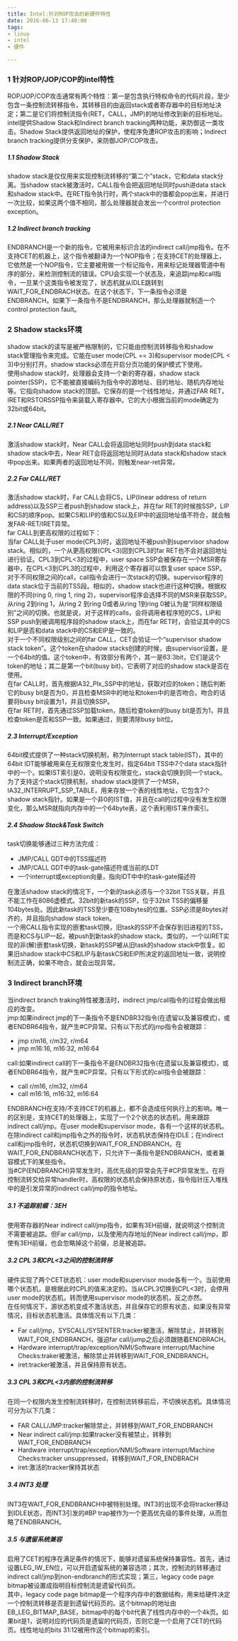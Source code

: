 ```yaml
---
title: Intel:针对ROP攻击的新硬件特性
date: 2016-06-13 17:40:00
tags:
- linux
- intel
- 硬件

---
```

### 1 针对ROP/JOP/COP的intel特性
ROP/JOP/COP攻击通常有两个特性：第一是包含执行特权命令的代码片段，至少包含一条控制流转移指令，其转移目的由返回stack或者寄存器中的目标地址决定；第二是它们将控制流指令(RET，CALL，JMP)的地址修改到新的目标地址。  
intel提供Shadow Stack和Indirect branch tracking两种功能，来防御这一类攻击。Shadow Stack提供返回地址的保护，使程序免遭ROP攻击的影响；Indirect branch tracking提供分支保护，来防御JOP/COP攻击。  
##### 1.1 Shadow Stack
shadow stack是仅仅用来实现控制流转移的“第二个”stack，它和data stack分离。当shadow stack被激活时，CALL指令会把返回地址同时push进data stack和shadow stack中。在RET指令执行时，两个stack中的值都会pop出来，并进行一次比较，如果这两个值不相同，那么处理器就会发出一个control protection exception。
##### 1.2 Indirect branch tracking
ENDBRANCH是一个新的指令，它被用来标识合法的indirect call/jmp指令。在不支持CET的机器上，这个指令被翻译为一个NOP指令；在支持CET的处理器上，它依然是一个NOP指令，它主要被用做一个标记指令，用来标记处理器管道中有序的部分，来检测控制流的错误。CPU会实现一个状态及，来追踪jmp和call指令，一旦某个这类指令被发现了，状态机就从IDLE跳转到WAIT_FOR_ENDBRACH状态。在这个状态下，下一条指令必须是ENDBRANCH。如果下一条指令不是ENDBRANCH，那么处理器就制造一个control protection fault。  

### 2 Shadow stacks环境
shadow stack的读写是被严格限制的，它只能由控制流转移指令和shadow stack管理指令来完成。它能在user mode(CPL == 3)和supervisor mode(CPL < 3)中分别打开。shadow stacks必须在开启分页功能的保护模式下使用。    
使用shadow stack时，处理器会支持一个新的寄存器，shadow stack pointer(SSP)，它不能被直接编码为指令中的源地址、目的地址、随机内存地址等。它指向shadow stack的顶部。它保存的是一个线性地址，并通过FAR RET，IRET和RSTORSSP指令来装载入寄存器中。它的大小根据当前的mode确定为32bit或64bit。  
##### 2.1 Near CALL/RET
激活shadow stack时，Near CALL会将返回地址同时push到data stack和shadow stack中去，Near RET会将返回地址同时从data stack和shadow stack中pop出来。如果两者的返回地址不同，则触发near-ret异常。  
##### 2.2 Far CALL/RET
激活shadow stack时，Far CALL会将CS，LIP(linear address of return address)以及SSP三者push到shadow stack上，并在far RET的时候按SSP，LIP和CS的顺序pop。如果CS和LIP的值和CS以及EIP中的返回地址值不符合，就会触发FAR-RET/IRET异常。  
far CALL到更高权限的过程如下：  
当far CALL处于user mode(CPL3)时，返回地址不被push到supervisor shadow stack。相似的，一个从更高权限(CPL<3)回到CPL3的far RET也不会对返回地址进行验证。CPL3到CPL<3的过程中，user space SSP会被保存在一个MSR寄存器中，在CPL<3到CPL3的过程中，利用这个寄存器可以恢复user space SSP。  
对于不同权限之间的call，call指令会进行一次stack的切换。supervisor程序的data stack位于当前的TSS段。相似的，shadow stack也进行这种切换。根据权限的不同(ring 0, ring 1, ring 2)，supervisor程序会选择不同的MSR来获取SSP。  
从ring 2到ring 1，从ring 2 到ring 0或者从ring 1到ring 0被认为是“同样权限级别”之间的切换。也就是说，对于这样的calls，会将调用者程序短的CS，LIP和SSP push到被调用程序段的shadow stack上，而在far RET时，会验证其中的CS和LIP是否和data stack中的CS和EIP是一致的。  
对于一个不同权限级别之间的far CALL，CET会验证一个“supervisor shadow stack token”。这个token在shadow stacks创建的时候，由supervisor设置，是一个64bit的值。这个token中，有效部分有两个，其一是63:3bit，它们是这个token的地址；其二是第一个bit(busy bit)，它表明了对应的shadow stack是否在使用。  
在far CALL时，首先根据IA32_Plx_SSP中的地址，获取对应的token；随后判断它的busy bit是否为0，并且检查MSR中的地址和token中的是否吻合。吻合的话要将busy bit设置为1，并且切换SSP。  
在far RET时，首先通过SSP加载token，随后检查token的busy bit是否为1，并且检查token是否和SSP一致。如果通过，则要清除busy bit位。  
##### 2.3 Interrupt/Exception
64bit模式提供了一种stack切换机制，称为Interrupt stack table(IST)，其中的64bit IDT能够被用来在无权限变化发生时，指定64bit TSS中7个data stack指针中的一个。如果IST索引是0，说明没有权限变化，stack会切换到同一个stack。  
为了支持这个stack切换机制，shadow stack提供了一个MSR，IA32_INTERRUPT_SSP_TABLE，用来存放一个表的线性地址，它包含7个shadow stack指针。如果是一个非0的IST值，并且在call的过程中没有发生权限变化，那么MSR就指向内存中的一个64byte表，这个表利用IST来作索引。
##### 2.4 Shadow Stack&Task Switch
task切换能够通过三种方法完成：  

- JMP/CALL GDT中的TSS描述符  
- JMP/CALL GDT中的task-gate描述符或当前的LDT  
- 一个interrupt或exception向量，指向IDT中中的task-gate描述符  

在激活shadow stack的情况下，一个新的task必须与一个32bit TSS关联，并且不能工作在8086虚模式。32bit的新task的SSP，位于32bit TSS的偏移量104bytes处。因此新task的TSS至少要在108bytes的位置。SSP必须是8bytes对齐的，并且指向shadow stack token。  
一个用CALL指令实现的嵌套task切换，旧task的SSP不会保存到旧进程的TSS，而是和CS与LIP一起，被push到新task的shadow stack。类似的，一个以IRET实现的非(解)嵌套task切换，新task的SSP被从旧task的shadow stack中恢复。如果旧shadow stack中CS和LIP与新taskCS和EIP所决定的返回地址一致，说明控制流正确，如果不吻合，就会出现异常。    
### 3 Indirect branch环境
当indirect branch traking特性被激活时，indirect jmp/call指令的过程会做出相应的改变。  
jmp:如果indirect jmp的下一条指令不是ENDBR32指令(在遗留以及兼容模式)，或者ENDBR64指令，就产生#CP异常。只有以下形式的jmp指令会被跟踪：

- jmp r/m16, r/m32, r/m64  
- jmp m16:16, m16:32, m16:64  
 
call:如果indirect call的下一条指令不是ENDBR32指令(在遗留以及兼容模式)，或者ENDBR64指令，就产生#CP异常。只有以下形式的call指令会被跟踪：

- call r/m16, r/m32, r/m64  
- call m16:16, m16:32, m16:64

ENDBRANCH在支持/不支持CET的机器上，都不会造成任何执行上的影响。唯一的区别是，支持CET的处理器上，实现了一个2个状态的状态机，用来跟踪indirect call/jmp。在user mode和supervisor mode，各有一个这样的状态机。在除indirect call和jmp指令之外的指令时，状态机状态保持在IDLE；在indirect call和jmp指令时，状态机切换到WAIT_FOR_ENDBRANCH。在WAIT_FOR_ENDBRANCH状态下，只允许下一条指令是ENDBRANCH，或者兼容模式下的某些指令。  
当#CP(ENDBRANCH)异常发生时，高优先级的异常会先于#CP异常发生。在将控制流转交给异常handler时，高权限的状态机会保持原状态，指令指针压入堆栈中的是引发异常的indirect call/jmp的指令地址。  
##### 3.1 不追踪前缀：3EH
使用寄存器的Near indirect call/jmp指令，如果有3EH前缀，就说明这个控制流不需要被追踪。但Far call/jmp，以及使用内存地址的Near indirect call/jmp，即使有3EH前缀，也会忽略掉这个前缀，总是被追踪。  
##### 3.2 CPL 3和CPL<3之间的控制流转移
硬件实现了两个CET状态机：user mode和supervisor mode各有一个。当前使用哪个状态机，是根据此时CPL的值来决定的。当从CPL3切换到CPL<3时，会停用user mode的状态机，转而使用supervisor mode的状态机，反之亦然。  
在任何情况下，源状态机变成不激活状态，并且保存它的原有状态，如果没有异常情况，目标状态机激活。具体情况有以下几类：  

- Far call/jmp，SYSCALL/SYSENTER:tracker被激活，解除禁止，并转移到WAIT_FOR_ENDBRANCH，强迫far call/jump之后必须跟随着ENDBRACH。  
- Hardware interrupt/trap/exception/NMI/Software interrupt/Machine Checks:traker被激活，解除禁止并转移到WAIT_FOR_ENDBRANCH。  
- iret:tracker被激活，并且保持原有状态。  

##### 3.3 CPL 3和CPL<3内部的控制流转移
在同一个权限内发生控制流转移时，在控制流转移前后，不切换状态机。具体情况可分为以下几类：  

- FAR CALL/JMP:tracker解除禁止，并转移到WAIT_FOR_ENDBRANCH
- Near indirect call/jmp:如果tracker没有被禁止，转移到WAIT_FOR_ENDBRANCH
- Hardware interrupt/trap/exception/NMI/Software interrupt/Machine Checks:tracker unsuppressed，转移到WAIT_FOR_ENDBRACH
- iret:激活的tracker保持其状态

##### 3.4 INT3 处理
INT3在WAIT_FOR_ENDBRANCH中被特别处理。INT3的出现不会将tracker移动到IDLE状态，而INT3引发的#BP trap被作为一个更高优先级的事件处理，从而忽略了ENDBRANCH。  

##### 3.5 与遗留系统兼容
启用了CET的程序在满足条件的情况下，能够对遗留系统保持兼容性。首先，通过设置LEG_IW_EN位，可以开启遗留系统的兼容选项；其次，控制流的转移通过indirect call/jmp到non-endbranch的形式实现；第三，legacy code page bitmap被设置成指明目标控制流是遗留代码页。  
其中，legacy code page bitmap是一个程序内存中的数据结构，用来给硬件决定一个控制流转移是否是到遗留代码页的。这个bitmap的地址由EB_LEG_BITMAP_BASE，bitmap中的每个bit代表了线性内存中的一个4k页。如果bit是1，说明对应的代码页是遗留的代码页，否则它是一个启用了CET的代码页。线性地址的bits 31:12被用作这个bitmap的索引。

